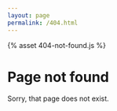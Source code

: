 ```yaml
---
layout: page
permalink: /404.html
---
```

{% asset 404-not-found.js %}
# Page not found

Sorry, that page does not exist.

<canvas id="scene"></canvas>
